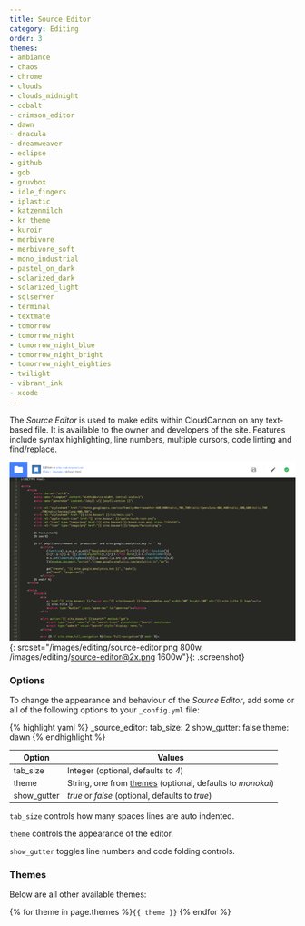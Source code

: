 ```yaml
---
title: Source Editor
category: Editing
order: 3
themes:
- ambiance
- chaos
- chrome
- clouds
- clouds_midnight
- cobalt
- crimson_editor
- dawn
- dracula
- dreamweaver
- eclipse
- github
- gob
- gruvbox
- idle_fingers
- iplastic
- katzenmilch
- kr_theme
- kuroir
- merbivore
- merbivore_soft
- mono_industrial
- pastel_on_dark
- solarized_dark
- solarized_light
- sqlserver
- terminal
- textmate
- tomorrow
- tomorrow_night
- tomorrow_night_blue
- tomorrow_night_bright
- tomorrow_night_eighties
- twilight
- vibrant_ink
- xcode
---
```


The *Source Editor* is used to make edits within CloudCannon on any text-based file. It is available to the owner and developers of the site.
Features include syntax highlighting, line numbers, multiple cursors, code linting and find/replace.

![Source Editor](/images/editing/source-editor.png){: srcset="/images/editing/source-editor.png 800w, /images/editing/source-editor@2x.png 1600w"}{: .screenshot}

### Options

To change the appearance and behaviour of the *Source Editor*, add some or all of the following options to your `_config.yml` file:

{% highlight yaml %}
_source_editor:
  tab_size: 2
  show_gutter: false
  theme: dawn
{% endhighlight %}

| Option | Values |
| ------ | ------ |
| tab_size | Integer (optional, defaults to *4*) |
| theme | String, one from [themes](#themes) (optional, defaults to *monokai*) |
| show_gutter | *true* or *false* (optional, defaults to *true*) |

`tab_size` controls how many spaces lines are auto indented.

`theme` controls the appearance of the editor.

`show_gutter` toggles line numbers and code folding controls.

### Themes

Below are all other available themes:

{% for theme in page.themes %}`{{ theme }}` {% endfor %}
